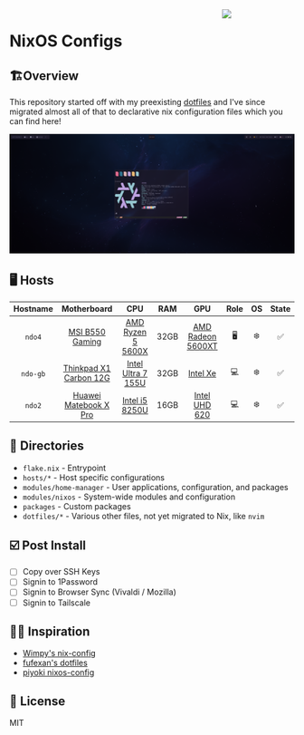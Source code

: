 <img align="right" src="https://raw.githubusercontent.com/NixOS/nixos-artwork/master/logo/nix-snowflake-colours.svg" width="128px" />

# NixOS Configs

## 🏗️Overview

This repository started off with my preexisting [dotfiles](https://github.com/ndom91/dotfiles) and I've since migrated almost all of that to declarative nix configuration files which you can find here!

![](./dotfiles/screenshot.png)

## 🖥️ Hosts

|   Hostname  |       Motherboard        |         CPU            |  RAM  |        GPU          | Role | OS  | State |
| :---------: | :----------------------: | :--------------------: | :---: | :-----------------: | :--: | :-: | :---: |
| `ndo4`      | [MSI B550 Gaming]        |  [AMD Ryzen 5 5600X]   | 32GB  | [AMD Radeon 5600XT] | 🖥️   | ❄️   | ✅    |
| `ndo-gb`    | [Thinkpad X1 Carbon 12G] |  [Intel Ultra 7 155U]  | 32GB  | [Intel Xe]          | 💻️   | ❄️   | ✅    |
| `ndo2`      | [Huawei Matebook X Pro]  |  [Intel i5 8250U]      | 16GB  | [Intel UHD 620]     | 💻️   | ❄️   | ✅    |


## 📂 Directories

- `flake.nix` - Entrypoint
- `hosts/*` - Host specific configurations
- `modules/home-manager` - User applications, configuration, and packages
- `modules/nixos` - System-wide modules and configuration
- `packages` - Custom packages
- `dotfiles/*` - Various other files, not yet migrated to Nix, like `nvim`

## ☑️ Post Install

- [ ] Copy over SSH Keys
- [ ] Signin to 1Password
- [ ] Signin to Browser Sync (Vivaldi / Mozilla)
- [ ] Signin to Tailscale

## 🧑‍🏫 Inspiration

- [Wimpy's nix-config](https://github.com/wimpysworld/nix-config)
- [fufexan's dotfiles](https://github.com/fufexan/dotfiles)
- [piyoki nixos-config](https://github.com/piyoki/nixos-config)

## 📝 License

MIT

[MSI B550 Gaming]: https://www.msi.com/Motherboard/MPG-B550-GAMING-EDGE-WIFI
[Thinkpad X1 Carbon 12G]: https://www.lenovo.com/us/en/p/laptops/thinkpad/thinkpadx1/thinkpad-x1-carbon-gen-12-(14-inch-intel)/len101t0083
[Huawei Matebook X Pro]: https://consumer.huawei.com/en/laptops/matebook-x-pro-ultra-premium-edition/

[AMD Ryzen 5 5600X]: https://www.amd.com/en/products/processors/desktops/ryzen/5000-series/amd-ryzen-5-5600x.html
[Intel Ultra 7 155U]: https://ark.intel.com/content/www/de/de/ark/products/237327/intel-core-ultra-7-processor-155u-12m-cache-up-to-4-80-ghz.html
[Intel i5 8250U]: https://ark.intel.com/content/www/de/de/ark/products/124967/intel-core-i5-8250u-processor-6m-cache-up-to-3-40-ghz.html

[AMD Radeon 5600XT]: https://www.amd.com/en/products/specifications/compare/graphics/9021,9026
[Intel Xe]: https://www.intel.de/content/www/de/de/support/products/211012/graphics/processor-graphics/intel-iris-xe-graphics-family.html
[Intel UHD 620]: https://www.intel.de/content/www/de/de/support/products/126789/graphics/processor-graphics/intel-uhd-graphics-family/intel-uhd-graphics-620.html
